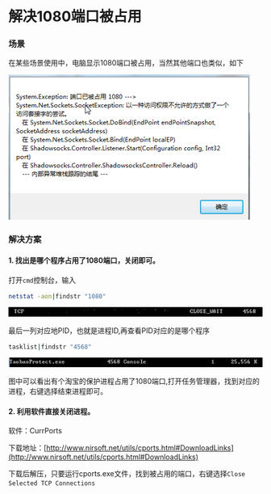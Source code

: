 # 解决1080端口被占用

### 场景

在某些场景使用中，电脑显示1080端口被占用，当然其他端口也类似，如下


![](assets/解决1080被占用01.png)

### 解决方案

#### 1. 找出是哪个程序占用了1080端口，关闭即可。

打开`cmd`控制台，输入

```bash
netstat -aon|findstr "1080"
```

![](assets/解决1080被占用02.png)

最后一列对应地PID，也就是进程ID,再查看PID对应的是哪个程序

```bash
tasklist|findstr "4568"
```

![](assets/解决1080被占用03.png)

图中可以看出有个淘宝的保护进程占用了1080端口,打开任务管理器，找到对应的进程，右键选择结束进程即可。


#### 2. 利用软件直接关闭进程。

软件：CurrPorts


下载地址：[http://www.nirsoft.net/utils/cports.html#DownloadLinks](http://www.nirsoft.net/utils/cports.html#DownloadLinks)


下载后解压，只要运行cports.exe文件，找到被占用的端口，右键选择`Close Selected TCP Connections`

